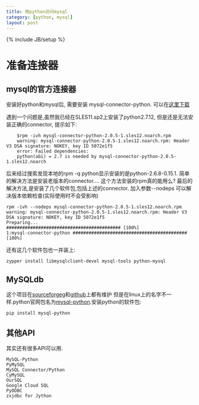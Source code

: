 ```yaml
---
title: 用python访问mysql
category: [python, mysql]
layout: post
---
```

{% include JB/setup %}
# 准备连接器
## mysql的官方连接器
安装好python和mysql后, 需要安装 mysql-connector-python. 可以在[这里下载](http://dev.mysql.com/downloads/connector/python/)

遇到一个问题是,虽然我已经在SLES11.sp2上安装了python2.7.12, 但是还是无法安装正确的connector, 提示如下:

        $rpm -ivh mysql-connector-python-2.0.5-1.sles12.noarch.rpm
        warning: mysql-connector-python-2.0.5-1.sles12.noarch.rpm: Header V3 DSA signature: NOKEY, key ID 5072e1f5
        error: Failed dependencies:
        python(abi) = 2.7 is needed by mysql-connector-python-2.0.5-1.sles12.noarch
    
后来经过搜索发现本地的rpm -q python显示安装的是python-2.6.8-0.15.1. 简单的解决方法是安装老版本的connector.... 这个方法安装的rpm真的能用么?
最后的解决方法,是安装了几个软件包,包括上述的connector. 加入参数--nodeps 可以解决版本依赖检查(实际使用时不会受影响)

    rpm -ivh --nodeps mysql-connector-python-2.0.5-1.sles12.noarch.rpm
    warning: mysql-connector-python-2.0.5-1.sles12.noarch.rpm: Header V3 DSA signature: NOKEY, key ID 5072e1f5
    Preparing...                ########################################### [100%]
    1:mysql-connector-python ########################################### [100%]
   
还有这几个软件包也一并装上:

    zypper install libmysqlclient-devel mysql-tools python-mysql
    

## MySQLdb
这个项目在[sourceforgeg](https://sourceforge.net/projects/mysql-python/)和[github](https://github.com/farcepest/MySQLdb1)上都有维护
但是在linux上的名字不一样.python官网包名为[mysql-python](https://pypi.python.org/pypi/MySQL-python/).安装python的软件包:

    pip install mysql-python

## 其他API
其实还有很多API可以用.

    MySQL-Python
    PyMySQL
    MySQL Connector/Python
    CyMySQL
    OurSQL
    Google Cloud SQL
    PyODBC
    zxjdbc for Jython
    
